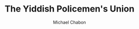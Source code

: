 ---
title: The Yiddish Policemen's Union
author: Michael Chabon
readingDate: 2011-05-01
purchaseLink:
---